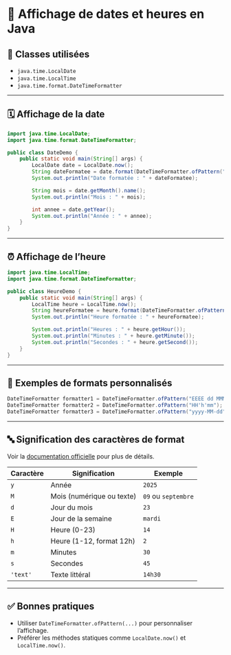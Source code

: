 # 📅 Affichage de dates et heures en Java

## 🧰 Classes utilisées

- `java.time.LocalDate`
- `java.time.LocalTime`
- `java.time.format.DateTimeFormatter`

---

## 🗓️ Affichage de la date

```java
import java.time.LocalDate;
import java.time.format.DateTimeFormatter;

public class DateDemo {
    public static void main(String[] args) {
        LocalDate date = LocalDate.now();
        String dateFormatee = date.format(DateTimeFormatter.ofPattern("dd/MM/yyyy"));
        System.out.println("Date formatée : " + dateFormatee);

        String mois = date.getMonth().name();
        System.out.println("Mois : " + mois);

        int annee = date.getYear();
        System.out.println("Année : " + annee);
    }
}
```

---

## ⏰ Affichage de l’heure

```java
import java.time.LocalTime;
import java.time.format.DateTimeFormatter;

public class HeureDemo {
    public static void main(String[] args) {
        LocalTime heure = LocalTime.now();
        String heureFormatee = heure.format(DateTimeFormatter.ofPattern("HH:mm:ss"));
        System.out.println("Heure formatée : " + heureFormatee);

        System.out.println("Heures : " + heure.getHour());
        System.out.println("Minutes : " + heure.getMinute());
        System.out.println("Secondes : " + heure.getSecond());
    }
}
```

---

## 🧪 Exemples de formats personnalisés

```java
DateTimeFormatter formatter1 = DateTimeFormatter.ofPattern("EEEE dd MMMM yyyy");
DateTimeFormatter formatter2 = DateTimeFormatter.ofPattern("HH'h'mm");
DateTimeFormatter formatter3 = DateTimeFormatter.ofPattern("yyyy-MM-dd");
```

---

## 🔤 Signification des caractères de format

Voir la [documentation officielle](https://docs.oracle.com/javase/8/docs/api/java/time/format/DateTimeFormatter.html) pour plus de détails.

| Caractère | Signification                         | Exemple         |
|-----------|-------------------------------------- |-----------------|
| `y`       | Année                                 | `2025`          |
| `M`       | Mois (numérique ou texte)             | `09` ou `septembre` |
| `d`       | Jour du mois                          | `23`            |
| `E`       | Jour de la semaine                    | `mardi`         |
| `H`       | Heure (0-23)                          | `14`            |
| `h`       | Heure (1-12, format 12h)              | `2`             |
| `m`       | Minutes                               | `30`            |
| `s`       | Secondes                              | `45`            |
| `'text'`  | Texte littéral                        | `14h30`         |

---

## ✅ Bonnes pratiques

- Utiliser `DateTimeFormatter.ofPattern(...)` pour personnaliser l’affichage.
- Préférer les méthodes statiques comme `LocalDate.now()` et `LocalTime.now()`.
